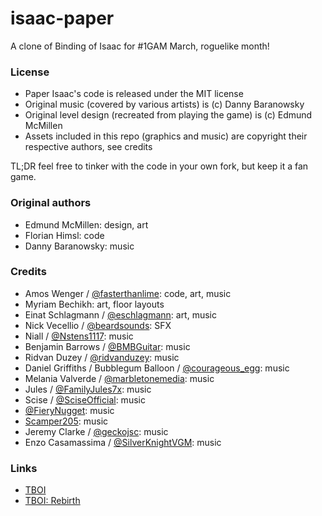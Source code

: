 # isaac-paper

A clone of Binding of Isaac for #1GAM March, roguelike month!

### License

  * Paper Isaac's code is released under the MIT license
  * Original music (covered by various artists) is (c) Danny Baranowsky
  * Original level design (recreated from playing the game) is (c) Edmund McMillen
  * Assets included in this repo (graphics and music) are copyright their respective authors, see credits

TL;DR feel free to tinker with the code in your own fork, but keep it a fan game.

### Original authors

  * Edmund McMillen: design, art
  * Florian Himsl: code
  * Danny Baranowsky: music

### Credits

  * Amos Wenger / [@fasterthanlime][]: code, art, music
  * Myriam Bechikh: art, floor layouts
  * Einat Schlagmann / [@eschlagmann]: art, music
  * Nick Vecellio / [@beardsounds][]: SFX
  * Niall / [@Nstens1117][]: music
  * Benjamin Barrows / [@BMBGuitar][]: music
  * Ridvan Duzey / [@ridvanduzey][]: music
  * Daniel Griffiths / Bubblegum Balloon / [@courageous_egg][]: music
  * Melania Valverde / [@marbletonemedia][]: music
  * Jules / [@FamilyJules7x][]: music
  * Scise / [@SciseOfficial][]: music
  * [@FieryNugget][]: music
  * [Scamper205][]: music
  * Jeremy Clarke / [@geckojsc][]: music
  * Enzo Casamassima / [@SilverKnightVGM][]: music

[@fasterthanlime]: https://twitter.com/fasterthanlime
[@beardsounds]: https://twitter.com/beardsounds
[@eschlagmann]: https://twitter.com/eschlagmann
[@Nstens1117]: https://twitter.com/nstens1117
[@BMBGuitar]: https://twitter.com/bmbguitar
[@ridvanduzey]: https://twitter.com/ridvanduzey
[@courageous_egg]: https://twitter.com/courageous_egg
[@marbletonemedia]: https://twitter.com/marbletonemedia
[@familyjules7x]: https://twitter.com/familyjules7x
[@SciseOfficial]: https://twitter.com/SciseOfficial
[@FieryNugget]: https://twitter.com/FieryNugget
[Scamper205]: https://www.youtube.com/user/Scamper205
[@geckojsc]: https://twitter.com/geckojsc
[@SilverKnightVGM]: https://twitter.com/SilverKnightVGM

### Links

  * [TBOI](http://store.steampowered.com/app/113200)
  * [TBOI: Rebirth](http://store.steampowered.com/app/250900/)

